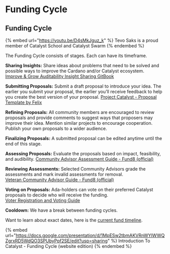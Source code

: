 # Funding Cycle

## Funding Cycle

{% embed url="https://youtu.be/D4sMkJguz_k" %}
Tevo Saks is a proud member of Catalyst School and Catalyst Swarm
{% endembed %}

The Funding Cycle consists of stages. Each can have its timeframe.

**Sharing Insights:** Share ideas about problems that need to be solved and possible ways to improve the Cardano and/or Catalyst ecosystem. \
[Improve & Grow Auditability Insight Sharing GitBook](https://quality-assurance-dao.gitbook.io/improve-and-grow-auditability/insight-sharing/insight-sharing#auditability-insight-sharing-workshop)

**Submitting Proposals:** Submit a draft proposal to introduce your idea. The earlier you submit your proposal, the earlier you’ll receive feedback to help you create the best version of your proposal.  [Project Catalyst - Proposal Template by Felix](https://docs.google.com/document/d/185Dj\_t07C2LJQO1tif1aXhq\_1zqZ-3RsGZAvS7mtiyI/edit?usp=sharing)

**Refining Proposals:** All community members are encouraged to review proposals and provide comments to suggest ways that proposers may improve their idea. Mention similar projects to encourage cooperation. Publish your own proposals to a wider audience.

**Finalizing Proposals:** A submitted proposal can be edited anytime until the end of this stage.

**Assessing Proposals:** Evaluate the proposals based on impact, feasibility, and audibility. [Community Advisor Assessment Guide - Fund8 (official)](https://docs.google.com/document/d/1g-iZhDlKhUBZkui1uv8NVNfJC4oVD3JtR-P6Fue7XPU/edit)

**Reviewing Assessments:** Selected Community Advisors grade the assessments and mark invalid assessments for removal.\
[Veteran Community Advisor Guide - Fund8 (official)](https://docs.google.com/document/d/1eSX455MCilIe247xRVi51UZLGfKGPBrxJthvtV5sASg/edit)

**Voting on Proposals:** Ada-holders can vote on their preferred Catalyst proposals to decide who will receive the funding.\
[Voter Registration and Voting Guide](https://iohk.zendesk.com/hc/en-us/articles/900005679386)

**Cooldown:** We have a break between funding cycles.

Want to learn about exact dates, here is the [current fund timeline](https://cardanocataly.st/en/funds/).

{% embed url="https://docs.google.com/presentation/d/1MpESw2tbmAKVRnWYIWWQZgrxRD5WdQO3SPUbyPpf2SE/edit?usp=sharing" %}
Introduction To Catalyst - Funding Cycle (website edition)
{% endembed %}
